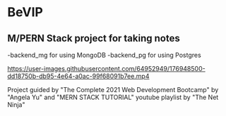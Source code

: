 # BeVIP
## M/PERN Stack project for taking notes

-backend_mg for using MongoDB
-backend_pg for using Postgres

https://user-images.githubusercontent.com/64952949/176948500-dd18750b-db95-4e64-a0ac-99f68091b7ee.mp4

Project guided by "The Complete 2021 Web Development Bootcamp" by "Angela Yu" and "MERN STACK TUTORIAL" youtube playlist by "The Net Ninja"
